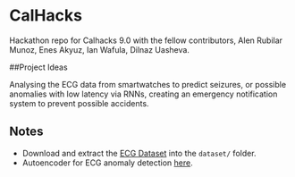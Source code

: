 # CalHacks

Hackathon repo for Calhacks 9.0 with the fellow contributors, Alen Rubilar Munoz, Enes Akyuz, Ian Wafula, Dilnaz Uasheva.

##Project Ideas

Analysing the ECG data from smartwatches to predict seizures, or possible anomalies with low latency via RNNs, creating an emergency notification system to prevent possible accidents.

## Notes

- Download and extract the [ECG Dataset](https://www.kaggle.com/datasets/raufmomin/eeg-and-ecg-datasets) into the `dataset/` folder.
- Autoencoder for ECG anomaly detection [here](https://www.kaggle.com/code/ripcurl/11-dl-auto-encoders).
